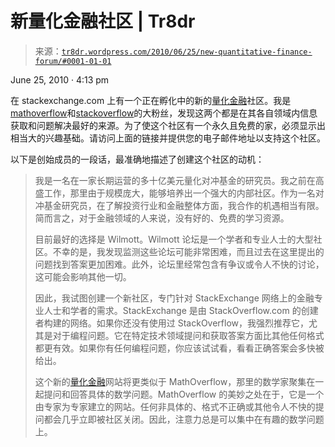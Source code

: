 <!--yml

分类：未分类

date: 2024-05-18 15:32:56

-->

# 新量化金融社区 | Tr8dr

> 来源：[`tr8dr.wordpress.com/2010/06/25/new-quantitative-finance-forum/#0001-01-01`](https://tr8dr.wordpress.com/2010/06/25/new-quantitative-finance-forum/#0001-01-01)

June 25, 2010 · 4:13 pm

在 stackexchange.com 上有一个正在孵化中的新的[量化金融](http://area51.stackexchange.com/proposals/117/quantitative-finance?referrer=EZoOPpokWeo1)社区。我是[mathoverflow](http://mathoverflow.net/)和[stackoverflow](http://stackoverflow.com/)的大粉丝，发现这两个都是在其各自领域内信息获取和问题解决最好的来源。为了使这个社区有一个永久且免费的家，必须显示出相当大的兴趣基础。请访问上面的链接并提供您的电子邮件地址以支持这个社区。

以下是创始成员的一段话，最准确地描述了创建这个社区的动机：

> 我是一名在一家长期运营的多十亿美元量化对冲基金的研究员。我之前在高盛工作，那里由于规模庞大，能够培养出一个强大的内部社区。作为一名对冲基金研究员，在了解投资行业和金融整体方面，我合作的机遇相当有限。简而言之，对于金融领域的人来说，没有好的、免费的学习资源。
> 
> 目前最好的选择是 Wilmott。Wilmott 论坛是一个学者和专业人士的大型社区。不幸的是，我发现监测这些论坛可能非常困难，而且过去在这里提出的问题找到答案更加困难。此外，论坛里经常包含有争议或令人不快的讨论，这可能会影响其他一切。
> 
> 因此，我试图创建一个新社区，专门针对 StackExchange 网络上的金融专业人士和学者的需求。StackExchange 是由 StackOverflow.com 的创建者构建的网络。如果你还没有使用过 StackOverflow，我强烈推荐它，尤其是对于编程问题。它在特定技术领域提问和获取答案方面比其他任何格式都更有效。如果你有任何编程问题，你应该试试看，看看正确答案会多快被给出。
> 
> 这个新的[量化金融](http://area51.stackexchange.com/proposals/117/quantitative-finance?referrer=EZoOPpokWeo1)网站将更类似于 MathOverflow，那里的数学家聚集在一起提问和回答具体的数学问题。MathOverflow 的美妙之处在于，它是一个由专家为专家建立的网站。任何非具体的、格式不正确或其他令人不快的提问都会几乎立即被社区关闭。因此，注意力总是可以集中在有趣的数学问题上。
